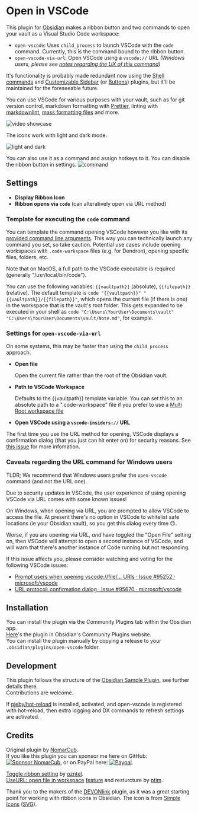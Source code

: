 # Open in VSCode

This plugin for [Obsidian](https://obsidian.md/) makes a ribbon button and two commands to open your vault as a Visual Studio Code workspace:

- `open-vscode`: Uses `child_process` to launch VSCode with the `code` command. Currently, this is the command bound to the ribbon button.
- `open-vscode-via-url`: Open VSCode using a `vscode://` URL *(Windows users, please see [notes regarding the UX of this command](#caveats-regarding-the-url-command-for-windows-users))*

It's functionality is probably made redundant now using the [Shell commands](https://github.com/Taitava/obsidian-shellcommands) and [Customizable Sidebar](https://github.com/phibr0/obsidian-customizable-sidebar) (or [Buttons](https://github.com/shabegom/buttons)) plugins, but it'll be maintained for the foreseeable future.

You can use VSCode for various purposes with your vault, such as for git version control, markdown formatting with [Prettier](https://marketplace.visualstudio.com/items?itemName=esbenp.prettier-vscode), linting with [markdownlint](https://marketplace.visualstudio.com/items?itemName=DavidAnson.vscode-markdownlint), [mass formatting files](https://marketplace.visualstudio.com/items?itemName=jbockle.jbockle-format-files) and more.

![video showcase](https://user-images.githubusercontent.com/5298006/125867690-c11f4396-e31b-4232-9ea5-822bf729df9a.gif)

The icons work with light and dark mode.

![light and dark](https://user-images.githubusercontent.com/5298006/125868293-96c6f541-0604-4238-9fc3-05ff6c2e08df.gif)

You can also use it as a command and assign hotkeys to it. You can disable the ribbon button in settings.
![command](https://user-images.githubusercontent.com/5298006/125869408-d39d870b-ab4f-42d0-b915-b6abc1e617d5.png)

## Settings

- **Display Ribbon Icon**
- **Ribbon opens via `code`** (can alteratively open via URL method)

### Template for executing the `code` command

You can template the command opening VSCode however you like with its [provided command line arguments](https://code.visualstudio.com/docs/editor/command-line). This way you can technically launch any command you set, so take caution. Potential use cases include opening workspaces with `.code-workspace` files (e.g. for Dendron), opening specific files, folders, etc.

Note that on MacOS, a full path to the VSCode executable is required (generally "/usr/local/bin/code").

You can use the following variables: `{{vaultpath}}` (absolute), `{{filepath}}` (relative).
The default template is `code "{{vaultpath}}" "{{vaultpath}}/{{filepath}}"`, which opens the current file (if there is one) in the workspace that is the vault's root folder. This gets expanded to be executed in your shell as `code "C:\Users\YourUser\Documents\vault" "C:\Users\YourUser\Documents\vault/Note.md"`, for example.

### Settings for `open-vscode-via-url`

On some systems, this may be faster than using the `child_process` approach.

- **Open file**

  Open the current file rather than the root of the Obsidian vault.

- **Path to VSCode Workspace**

  Defaults to the {{vaultpath}} template variable. You can set this to an absolute path to a ".code-workspace" file if you prefer to use a [Multi Root workspace file](https://code.visualstudio.com/docs/editor/workspaces#_multiroot-workspaces)

- **Open VSCode using a `vscode-insiders://` URL**

The first time you use the URL method for opening, VSCode displays a confirmation dialog (that you just can hit enter on) for security reasons. See [this issue](https://github.com/microsoft/vscode/issues/95670) for more infomation.

### Caveats regarding the URL command for Windows users

TLDR; We recommend that Windows users prefer the `open-vscode` command (and not the URL one).

Due to security updates in VSCode, the user experience of using opening VSCode via URL comes with some known issues!

On Windows, when opening via URL, you are prompted to allow VSCode to access the file. At present there's no option in VSCode to whitelist safe locations (ie your Obsidian vault), so you get this dialog every time ☹️.

Worse, if you are opening via URL, *and* have toggled the "Open File" setting on, then VSCode will attempt to open a *second* instance of VSCode, and will warn that there's another instance of Code running but not responding.

If this issue affects you, please consider watching and voting for the following VSCode issues:

- [Prompt users when opening vscode://file/... URIs · Issue #95252 · microsoft/vscode](https://github.com/microsoft/vscode/issues/95252)
- [URL protocol: confirmation dialog · Issue #95670 · microsoft/vscode](https://github.com/microsoft/vscode/issues/95670)

## Installation

You can install the plugin via the Community Plugins tab within the Obsidian app.  
[Here](https://obsidian.md/plugins?id=copy-url-in-preview)'s the plugin in Obsidian's Community Plugins website.  
You can install the plugin manually by copying a release to your `.obsidian/plugins/open-vscode` folder.

## Development

This plugin follows the structure of the [Obsidian Sample Plugin](https://github.com/obsidianmd/obsidian-sample-plugin), see further details there.  
Contributions are welcome.

If [pjeby/hot-reload](https://github.com/pjeby/hot-reload) is installed,
activated, and open-vscode is registered with hot-reload, then extra logging
and DX commands to refresh settings are activated.

## Credits

Original plugin by [NomarCub](https://github.com/NomarCub).  
If you like this plugin you can sponsor me here on GitHub: [![Sponsor NomarCub](https://img.shields.io/static/v1?label=Sponsor%20NomarCub&message=%E2%9D%A4&logo=GitHub&color=%23fe8e86)](https://github.com/sponsors/NomarCub), or on PayPal here: [![Paypal](https://img.shields.io/badge/paypal-nomarcub-yellow?style=social&logo=paypal)](https://paypal.me/nomarcub).

[Toggle ribbon setting](https://github.com/NomarCub/obsidian-open-vscode/pull/1) by [ozntel](https://github.com/ozntel).  
[UseURL: open file in workspace](https://github.com/NomarCub/obsidian-open-vscode/pull/5) [feature](https://github.com/NomarCub/obsidian-open-vscode/pull/7) and resturcture by [ptim](https://github.com/ptim).

Thank you to the makers of the [DEVONlink](https://github.com/ryanjamurphy/DEVONlink-obsidian) plugin, as it was a great starting point for working with ribbon icons in Obsidian.
The icon is from [Simple Icons](https://simpleicons.org/?q=visual-studio-code) ([SVG](https://simpleicons.org/icons/visualstudiocode.svg)).
